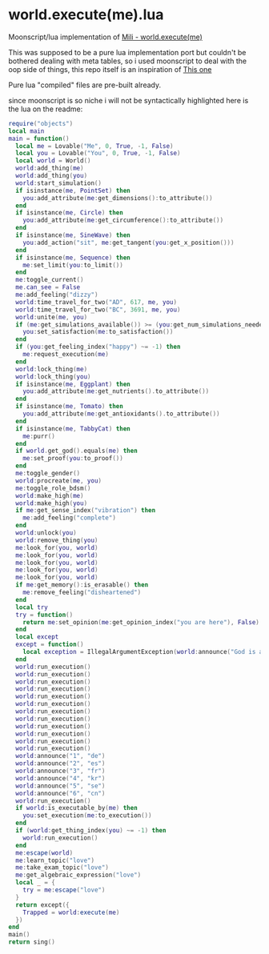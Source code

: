 # world.execute(me).lua
Moonscript/lua implementation of [Mili - world.execute(me)][yt-vid]

This was supposed to be a pure lua implementation port but couldn't be bothered
dealing with meta tables, so i used moonscript to deal with the oop side of
things, this repo itself is an inspiration of [This one][inspiration-repo]

Pure lua "compiled" files are pre-built already.

since moonscript is so niche i will not be syntactically highlighted here is the lua on the readme:

```lua
require("objects")
local main
main = function()
  local me = Lovable("Me", 0, True, -1, False)
  local you = Lovable("You", 0, True, -1, False)
  local world = World()
  world:add_thing(me)
  world:add_thing(you)
  world:start_simulation()
  if isinstance(me, PointSet) then
    you:add_attribute(me:get_dimensions():to_attribute())
  end
  if isinstance(me, Circle) then
    you:add_attribute(me:get_circumference():to_attribute())
  end
  if isinstance(me, SineWave) then
    you:add_action("sit", me:get_tangent(you:get_x_position()))
  end
  if isinstance(me, Sequence) then
    me:set_limit(you:to_limit())
  end
  me:toggle_current()
  me.can_see = False
  me:add_feeling("dizzy")
  world:time_travel_for_two("AD", 617, me, you)
  world:time_travel_for_two("BC", 3691, me, you)
  world:unite(me, you)
  if (me:get_simulations_available()) >= (you:get_num_simulations_needed()) then
    you:set_satisfaction(me:to_satisfaction())
  end
  if (you:get_feeling_index("happy") ~= -1) then
    me:request_execution(me)
  end
  world:lock_thing(me)
  world:lock_thing(you)
  if isinstance(me, Eggplant) then
    you:add_attribute(me:get_nutrients().to_attribute())
  end
  if isinstance(me, Tomato) then
    you:add_attribute(me:get_antioxidants().to_attribute())
  end
  if isinstance(me, TabbyCat) then
    me:purr()
  end
  if world.get_god().equals(me) then
    me:set_proof(you:to_proof())
  end
  me:toggle_gender()
  world:procreate(me, you)
  me:toggle_role_bdsm()
  world:make_high(me)
  world:make_high(you)
  if me:get_sense_index("vibration") then
    me:add_feeling("complete")
  end
  world:unlock(you)
  world:remove_thing(you)
  me:look_for(you, world)
  me:look_for(you, world)
  me:look_for(you, world)
  me:look_for(you, world)
  me:look_for(you, world)
  if me:get_memory():is_erasable() then
    me:remove_feeling("disheartened")
  end
  local try
  try = function()
    return me:set_opinion(me:get_opinion_index("you are here"), False)
  end
  local except
  except = function()
    local exception = IllegalArgumentException(world:announce("God is always true."))
  end
  world:run_execution()
  world:run_execution()
  world:run_execution()
  world:run_execution()
  world:run_execution()
  world:run_execution()
  world:run_execution()
  world:run_execution()
  world:run_execution()
  world:run_execution()
  world:run_execution()
  world:run_execution()
  world:announce("1", "de")
  world:announce("2", "es")
  world:announce("3", "fr")
  world:announce("4", "kr")
  world:announce("5", "se")
  world:announce("6", "cn")
  world:run_execution()
  if world:is_executable_by(me) then
    you:set_execution(me:to_execution())
  end
  if (world:get_thing_index(you) ~= -1) then
    world:run_execution()
  end
  me:escape(world)
  me:learn_topic("love")
  me:take_exam_topic("love")
  me:get_algebraic_expression("love")
  local _ = {
    try = me:escape("love")
  }
  return except({
    Trapped = world:execute(me)
  })
end
main()
return sing()

```

[yt-vid]:			https://www.youtube.com/watch?v=ESx_hy1n7HA
[inspiration-repo]:	https://github.com/daun-io/world.execute.me.py
